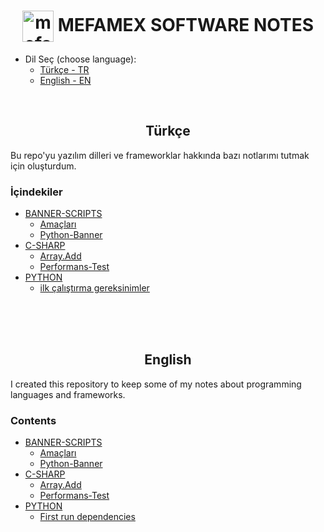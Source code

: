 <h1 align="center">
    <img align="center" src="https://mefamex.com/src/assets/images/mfmx_symbol/mefamex_logo_bgb.webp" alt="mefamex_Website" height="auto" width="50" /> 
    MEFAMEX SOFTWARE NOTES 
</h1>

* Dil Seç (choose language):
    - [Türkçe - TR](#tr) 
    - [English - EN](#en) 

<br>



<h2 align="center" id="tr"> Türkçe</h2>

Bu repo'yu yazılım dilleri ve frameworklar hakkında bazı notlarımı tutmak için oluşturdum.


### İçindekiler

* [BANNER-SCRIPTS](Banner/readme.md#banner)
    - [Amaçları](Banner/readme.md#amaçları)
    - [Python-Banner](Banner/PYTHON-BANNER.readme.tr.md)
* [C-SHARP](c-sharp/readme.md)
    - [Array.Add](c-sharp/readme.md/##Array.Adddd)
    - [Performans-Test](c-sharp/readme.md/##Performans-Test)
* [PYTHON](python/readme.md)
    - [ilk çalıştırma gereksinimler](python/README.md##first-run-dependencies.py)





<br><br><br>





<h2 align="center" id="en"> English</h2>

I created this repository to keep some of my notes about programming languages and frameworks.


### Contents

* [BANNER-SCRIPTS](Banner/readme.md#banner)
    - [Amaçları](Banner/readme.md#amaçları)
    - [Python-Banner](Banner/PYTHON-BANNER.readme.en.md)
* [C-SHARP](c-sharp/readme.md)
    - [Array.Add](c-sharp/readme.md/##Array.Adddd)
    - [Performans-Test](c-sharp/readme.md/##Performans-Test)
* [PYTHON](python/readme.md)
    - [First run dependencies](python/README.md##first-run-dependencies.py)